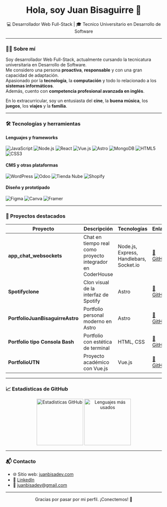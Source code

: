 <h1 align="center">Hola, soy Juan Bisaguirre 👋</h1>
<p align="center">💻 Desarrollador Web Full-Stack | 🎓 Tecnico Universitario en Desarrollo de Software</p>

---

### 🧑‍💻 Sobre mí

Soy desarrollador Web Full-Stack, actualmente cursando la tecnicatura universitaria en Desarrollo de Software.  
Me considero una persona **proactiva**, **responsable** y con una gran capacidad de adaptación.  
Apasionado por la **tecnología**, la **computación** y todo lo relacionado a los **sistemas informáticos**.  
Además, cuento con **competencia profesional avanzada en inglés**.

En lo extracurricular, soy un entusiasta del **cine**, la **buena música**, los **juegos**, los **viajes** y la **familia**.

---

### 🛠️ Tecnologías y herramientas

#### Lenguajes y frameworks

![JavaScript](https://img.shields.io/badge/-JavaScript-F7DF1E?style=flat-square&logo=javascript&logoColor=000)
![Node.js](https://img.shields.io/badge/-Node.js-339933?style=flat-square&logo=nodedotjs&logoColor=fff)
![React](https://img.shields.io/badge/-React-61DAFB?style=flat-square&logo=react&logoColor=000)
![Vue.js](https://img.shields.io/badge/-Vue.js-4FC08D?style=flat-square&logo=vuedotjs&logoColor=fff)
![Astro](https://img.shields.io/badge/-Astro-000000?style=flat-square&logo=astro&logoColor=fff)
![MongoDB](https://img.shields.io/badge/-MongoDB-47A248?style=flat-square&logo=mongodb&logoColor=fff)
![HTML5](https://img.shields.io/badge/-HTML5-E34F26?style=flat-square&logo=html5&logoColor=fff)
![CSS3](https://img.shields.io/badge/-CSS3-1572B6?style=flat-square&logo=css3&logoColor=fff)

#### CMS y otras plataformas

![WordPress](https://img.shields.io/badge/-WordPress-21759B?style=flat-square&logo=wordpress&logoColor=fff)
![Odoo](https://img.shields.io/badge/-Odoo-714B67?style=flat-square&logo=odoo&logoColor=fff)
![Tienda Nube](https://img.shields.io/badge/-Tienda%20Nube-000000?style=flat-square)
![Shopify](https://img.shields.io/badge/-Shopify-96BF48?style=flat-square&logo=shopify&logoColor=fff)

#### Diseño y prototipado

![Figma](https://img.shields.io/badge/-Figma-F24E1E?style=flat-square&logo=figma&logoColor=fff)
![Canva](https://img.shields.io/badge/-Canva-00C4CC?style=flat-square&logo=canva&logoColor=fff)
![Framer](https://img.shields.io/badge/-Framer-0055FF?style=flat-square&logo=framer&logoColor=fff)

---

### 🧩 Proyectos destacados

| Proyecto | Descripción | Tecnologías | Enlace |
|---------|-------------|-------------|--------|
| **app_chat_websockets** | Chat en tiempo real como proyecto integrador en CoderHouse | Node.js, Express, Handlebars, Socket.io | [🔗 GitHub](https://github.com/juanbisaguirre/app_chat_websockets) |
| **Spotifyclone** | Clon visual de la interfaz de Spotify | Astro | [🔗 GitHub](https://github.com/juanbisaguirre/Spotifyclone) |
| **PortfolioJuanBisaguirreAstro** | Portfolio personal moderno en Astro | Astro | [🔗 GitHub](https://github.com/juanbisaguirre/PortfolioJuanBisaguirreAstro) |
| **Portfolio tipo Consola Bash** | Portfolio con estética de terminal | HTML, CSS | [🔗 GitHub](https://github.com/juanbisaguirre/Portfolio-JuanBisaguirreDev) |
| **PortfolioUTN** | Proyecto académico con Vue.js | Vue.js | [🔗 GitHub](https://github.com/juanbisaguirre/portfolioUTN) |

---

### 📈 Estadísticas de GitHub

<p align="center">
  <img src="https://github-readme-stats.vercel.app/api?username=juanbisaguirre&show_icons=true&theme=github_dark&hide_title=true" height="150" alt="Estadísticas GitHub" />
  <img src="https://github-readme-stats.vercel.app/api/top-langs/?username=juanbisaguirre&layout=compact&theme=github_dark" height="150" alt="Lenguajes más usados" />
</p>

---

### 📬 Contacto

- 🌐 Sitio web: [juanbisadev.com](https://www.juanbisadev.com)  
- 💼 [LinkedIn](https://www.linkedin.com/in/juan-anibal-bisaguirre-livellara/)  
- 📧 [juanbisadev@gmail.com](mailto:juanbisadev@gmail.com)

---

<p align="center">Gracias por pasar por mi perfil. ¡Conectemos! 🚀</p>
